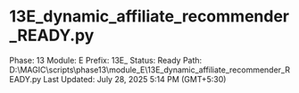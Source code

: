 # 13E_dynamic_affiliate_recommender_READY.py

Phase: 13
Module: E
Prefix: 13E_
Status: Ready
Path: D:\MAGIC\scripts\phase13\module_E\13E_dynamic_affiliate_recommender_READY.py
Last Updated: July 28, 2025 5:14 PM (GMT+5:30)
